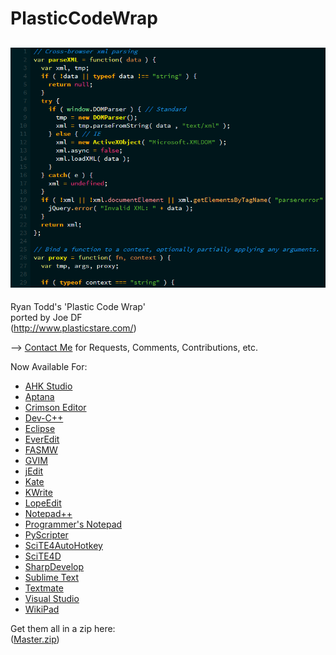 PlasticCodeWrap
==========================
![Preview](preview.png "Preview")
--------------------------

Ryan Todd's 'Plastic Code Wrap'                          
ported by Joe DF                              
(http://www.plasticstare.com/)   

--> [Contact Me](mailto:joedf@users.sourceforge.net) for Requests, Comments, Contributions, etc.

Now Available For:                   
- [AHK Studio](AHK_Studio)  
- [Aptana](Aptana)   
- [Crimson Editor](Crimson_Editor)    
- [Dev-C++](Dev-C++)     
- [Eclipse](Eclipse)      
- [EverEdit](EverEdit)
- [FASMW](FASMW)    
- [GVIM](GVIM)     
- [jEdit](jEdit)     
- [Kate](Kate_KWrite)     
- [KWrite](Kate_KWrite)     
- [LopeEdit](LopeEdit)       
- [Notepad++](Notepad++)    
- [Programmer's Notepad](Programmers_Notepad)     
- [PyScripter](PyScripter)     
- [SciTE4AutoHotkey](SciTE4AutoHotkey)       
- [SciTE4D](SciTE4D)    
- [SharpDevelop](Visual_Studio_and_SharpDevelop)     
- [Sublime Text](SublimeText_and_Textmate)     
- [Textmate](SublimeText_and_Textmate)      
- [Visual Studio](Visual_Studio_and_SharpDevelop)    
- [WikiPad](WikiPad)   
     
Get them all in a zip here:       
([Master.zip](https://github.com/joedf/PlasticCodeWrap/archive/master.zip))